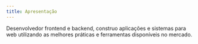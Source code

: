 ```yaml
---
title: Apresentação
---
```

Desenvolvedor frontend e backend, construo aplicações e sistemas para web utilizando as melhores práticas e ferramentas disponíveis no mercado. 